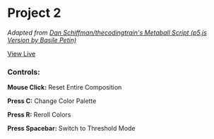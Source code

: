 # Project 2

*Adapted from [Dan Schiffman/thecodingtrain's Metaball Script (p5.js Version by Basile Petin)](https://editor.p5js.org/codingtrain/sketches/ISPozOLXW)*

[View Live](https://eye-amanita.github.io/Project-2-Metaballs/)

### Controls:

**Mouse Click:** Reset Entire Composition

**Press C:** Change Color Palette

**Press R:** Reroll Colors

**Press Spacebar:** Switch to Threshold Mode



